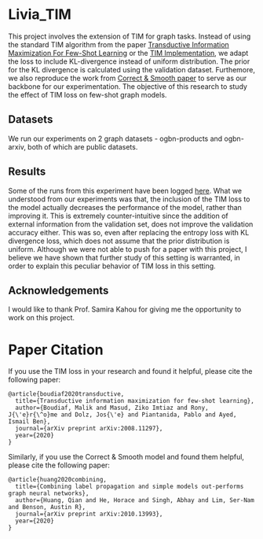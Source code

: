 # Livia_TIM

This project involves the extension of TIM for graph tasks. Instead of using the standard TIM algorithm from the paper [Transductive Information Maximization For Few-Shot Learning](https://arxiv.org/abs/2008.11297) or the [TIM Implementation](https://github.com/mboudiaf/TIM), we adapt the loss to include KL-divergence instead of uniform distribution. The prior for the KL divergence is calculated using the validation dataset.
Furthemore, we also reproduce the work from [Correct & Smooth paper](https://arxiv.org/abs/2010.13993) to serve as our backbone for our experimentation.
The objective of this research to study the effect of TIM loss on few-shot graph models.

## Datasets
We run our experiments on 2 graph datasets - ogbn-products and ogbn-arxiv, both of which are public datasets.

## Results
Some of the runs from this experiment have been logged [here](https://wandb.ai/ramnath_181/TIM?workspace=user-ramnath_181). What we understood from our experiments was that, the inclusion of the TIM loss to the model actually decreases the performance of the model, rather than improving it. This is extremely counter-intuitive since the addition of external information from the validation set, does not improve the validation accuracy either. This was so, even after replacing the entropy loss with KL divergence loss, which does not assume that the prior distribution is uniform. Although we were not able to push for a paper with this project, I believe we have shown that further study of this setting is warranted, in order to explain this peculiar behavior of TIM loss in this setting.

## Acknowledgements
I would like to thank Prof. Samira Kahou for giving me the opportunity to work on this project.

# Paper Citation

If you use the TIM loss in your research and found it helpful, please cite the following paper:

```
@article{boudiaf2020transductive,
  title={Transductive information maximization for few-shot learning},
  author={Boudiaf, Malik and Masud, Ziko Imtiaz and Rony, J{\'e}r{\^o}me and Dolz, Jos{\'e} and Piantanida, Pablo and Ayed, Ismail Ben},
  journal={arXiv preprint arXiv:2008.11297},
  year={2020}
}
```

Similarly, if you use the Correct & Smooth model and found them helpful, please cite the following paper:

```
@article{huang2020combining,
  title={Combining label propagation and simple models out-performs graph neural networks},
  author={Huang, Qian and He, Horace and Singh, Abhay and Lim, Ser-Nam and Benson, Austin R},
  journal={arXiv preprint arXiv:2010.13993},
  year={2020}
}
```
